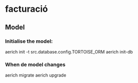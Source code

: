 # facturació

## Model

### Initialise the model:

aerich init -t src.database.config.TORTOISE_ORM
aerich init-db

### When de model changes

aerich migrate
aerich upgrade